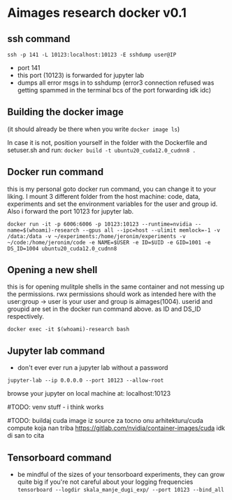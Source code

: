 # Aimages research docker v0.1

## ssh command
`ssh -p 141 -L 10123:localhost:10123 -E sshdump user@IP`

* port 141 
* this port (10123) is forwarded for jupyter lab
* dumps all error msgs in to sshdump (error3 connection refused was getting spammed in the terminal bcs of the port forwarding idk idc)

## Building the docker image 
(it should already be there when you write `docker image ls`)

In case it is not, position yourself in the folder with the Dockerfile and setuser.sh and run:
`docker build -t ubuntu20_cuda12.0_cudnn8 .`

## Docker run command
this is my personal goto docker run command, you can change it to your liking. I mount 3 different folder from the host machine: code, data, experiments and set the environment variables for the user and group id. Also i forward the port 10123 for jupyter lab.

`docker run -it -p 6006:6006 -p 10123:10123 --runtime=nvidia --name=$(whoami)-research --gpus all --ipc=host --ulimit memlock=-1 -v /data:/data -v ~/experiments:/home/jeronim/experiments -v ~/code:/home/jeronim/code -e NAME=$USER -e ID=$UID -e GID=1001 -e DS_ID=1004 ubuntu20_cuda12.0_cudnn8`

## Opening a new shell
this is for opening mulitple shells in the same container and not messing up the permissions. rwx permissions should work as intended here with the user:group -> user is your user and group is aimages(1004). userid and groupid are set in the docker run command above. as ID and DS_ID respectively.

`docker exec -it $(whoami)-research bash`

## Jupyter lab command
* don't ever ever run a jupyter lab without a password

`jupyter-lab --ip 0.0.0.0 --port 10123 --allow-root`

browse your jupyter on local machine at: localhost:10123

#TODO: venv stuff - i think works

#TODO: buildaj cuda image iz source za tocno onu arhitekturu/cuda compute koja nan triba https://gitlab.com/nvidia/container-images/cuda idk di san to cita

## Tensorboard command
* be mindful of the sizes of your tensorboard experiments, they can grow quite big if you're not careful about your logging frequencies
 ` tensorboard --logdir skala_manje_dugi_exp/ --port 10123 --bind_all `
